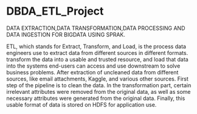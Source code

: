 # DBDA_ETL_Project
DATA EXTRACTION,DATA TRANSFORMATION,DATA PROCESSING AND DATA INGESTION FOR BIGDATA USING SPRAK.

 ETL, which stands for Extract, Transform, and Load, is the process data engineers use to extract data from different sources in different formats.
transform the data into a usable and trusted resource, and load that data into the systems end-users can access and use downstream to solve business problems.
 After extraction of uncleaned data from different sources, like email attachments, Kaggle, and various other sources. 
First step of the pipeline is to clean the data. In the transformation part, certain irrelevant attributes were removed from the original data, as well as some necessary attributes were generated from the original data. 
Finally, this usable format of data is stored on HDFS for application use.
